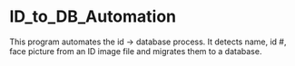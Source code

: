 # ID_to_DB_Automation
This program automates the id -> database process. It detects name, id #, face picture from an ID image file and migrates them to a database.
